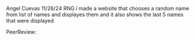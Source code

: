 Angel Cuevas
11/26/24
RNG
i made a website that chooses a random name from list of names and displayes them and it also shows the last 5 names that were displayed

PeerReview:

